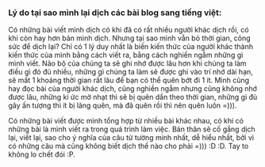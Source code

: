 ### Lý do tại sao mình lại dịch các bài blog sang tiếng việt:

Có những bài viết mình dịch có khi đã có rất nhiều người khác dịch rồi, có khi còn hay hơn bản mình dịch. Nhưng tại sao mình vẫn bỏ thời gian, công sức để dịch lại? Chỉ có 1 lý duy nhất là biến kiến thức của người khác thành kiến thức của mình bằng cách viết ra, bằng cách nghiền ngẫm những gì mình viết. Não bộ của chúng ta sẽ ghi nhớ được lâu hơn khi chúng ta làm điều gì đó đủ nhiều, những gì chúng ta làm sẽ được ghi vào trí nhớ dài hạn, sẽ mất 1 khoảng thời gian rất lâu để bạn có thể quên bớt đi 1 ít. Mình cũng hay đọc bài của người khác dịch, cũng nghiền ngẫm nhưng cũng không nhớ được lâu, những kí ức mờ nhạt thì sẽ bị quên dần theo thời gian, những gì đủ gây ấn tượng thì ít bị lãng quên, mà đã quên rồi thì nên quên luôn =))).

Có những bài viết được mình tổng hợp từ nhiều bài khác nhau, có khi có những bài là mình viết ra trong quá trình làm việc. Bản thân sẽ cố gắng dịch lại, viết lại, sao cho ý nghĩa của câu từ tường minh nhất, dễ hiểu nhất, bởi vì có những câu mà cũng không biết dịch thế nào cho phải =))) :D :D.
Tay to không lo chết đói :P.